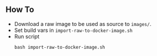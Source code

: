 ## How To

- Download a raw image to be used as source to `images/`.
- Set build vars in `import-raw-to-docker-image.sh` 
- Run script
  ```shell
  bash import-raw-to-docker-image.sh
  ```
